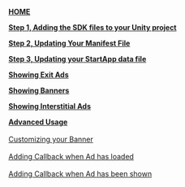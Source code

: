 [**HOME**](Android-InApp-Unity-Documentation)

[**Step 1, Adding the SDK files to your Unity project**](Android-InApp-Unity-Documentation#step1)

[**Step 2, Updating Your Manifest File**](Android-InApp-Unity-Documentation#step2)

[**Step 3, Updating your StartApp data file**](Android-InApp-Unity-Documentation#step3)

[**Showing Exit Ads**](Android-InApp-Unity-Documentation#step4)

[**Showing Banners**](Android-InApp-Unity-Documentation#step5)

[**Showing Interstitial Ads**](Android-InApp-Unity-Documentation#step6)

[**Advanced Usage**](unity-android-advanced-usage)<br></br>
  [Customizing your Banner](unity-android-advanced-usage#banner-type)<br></br> 
  [Adding Callback when Ad has loaded](unity-android-advanced-usage#load-callback)<br></br> 
  [Adding Callback when Ad has been shown](unity-android-advanced-usage#close-callback)<br></br> 
